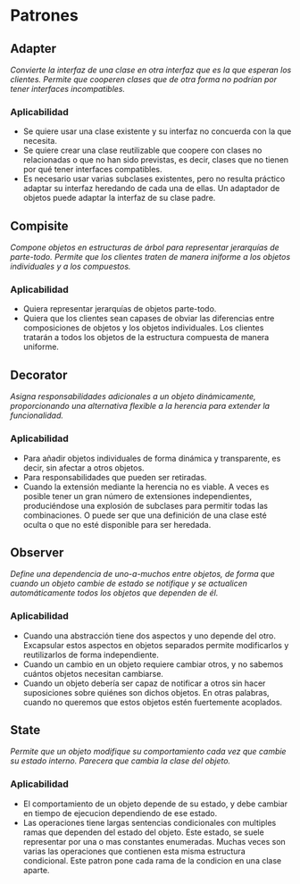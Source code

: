 Patrones
========

Adapter
-------

*Convierte la interfaz de una clase en otra interfaz que es la que esperan los clientes. Permite que cooperen clases que de otra forma no podrían por tener interfaces incompatibles.*

### Aplicabilidad

* Se quiere usar una clase existente y su interfaz no concuerda con la que necesita.
* Se quiere crear una clase reutilizable que coopere con clases no relacionadas o que no han sido previstas, es decir, clases que no tienen por qué tener interfaces compatibles.
* Es necesario usar varias subclases existentes, pero no resulta práctico adaptar su interfaz heredando de cada una de ellas. Un adaptador de objetos puede adaptar la interfaz de su clase padre.

Compisite
---------

*Compone objetos en estructuras de árbol para representar jerarquías de parte-todo. Permite que los clientes traten de manera iniforme a los objetos individuales y a los compuestos.*

### Aplicabilidad

* Quiera representar jerarquías de objetos parte-todo.
* Quiera que los clientes sean capases de obviar las diferencias entre composiciones de objetos y los objetos individuales. Los clientes tratarán a todos los objetos de la estructura compuesta de manera uniforme.

Decorator
---------

*Asigna responsabilidades adicionales a un objeto dinámicamente, proporcionando una alternativa flexible a la herencia para extender la funcionalidad.*

### Aplicabilidad

* Para añadir objetos individuales de forma dinámica y transparente, es decir, sin afectar a otros objetos.
* Para responsabilidades que pueden ser retiradas.
* Cuando la extensión mediante la herencia no es viable. A veces es posible tener un gran número de extensiones independientes, produciéndose una explosión de subclases para permitir todas las combinaciones. O puede ser que una definición de una clase esté oculta o que no esté disponible para ser heredada.

Observer
--------
*Define una dependencia de uno-a-muchos entre objetos, de forma que cuando un objeto cambie de estado se notifique y se actualicen automáticamente todos los objetos que dependen de él.*

### Aplicabilidad

* Cuando una abstracción tiene dos aspectos y uno depende del otro. Excapsular estos aspectos en objetos separados permite modificarlos y reutilizarlos de forma independiente.
* Cuando un cambio en un objeto requiere cambiar otros, y no sabemos cuántos objetos necesitan cambiarse.
* Cuando un objeto debería ser capaz de notificar a otros sin hacer suposiciones sobre quiénes son dichos objetos. En otras palabras, cuando no queremos que estos objetos estén fuertemente acoplados.

State
-----

*Permite que un objeto modifique su comportamiento cada vez que cambie su estado interno. Parecera que cambia la clase del objeto.*

### Aplicabilidad

* El comportamiento de un objeto depende de su estado, y debe cambiar en tiempo de ejecucion dependiendo de ese estado.
* Las operaciones tiene largas sentencias condicionales con multiples ramas que dependen del estado del objeto. Este estado, se suele representar por una o mas constantes enumeradas. Muchas veces son varias las operaciones que contienen esta misma estructura condicional. Este patron pone cada rama de la condicion en una clase aparte.

